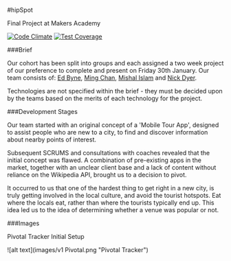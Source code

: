 #hipSpot

Final Project at Makers Academy

[![Code
Climate](https://codeclimate.com/github/ejbyne/hipspot/badges/gpa.svg)](https://codeclimate.com/github/ejbyne/hipspot) [![Test
Coverage](https://codeclimate.com/github/ejbyne/hipspot/badges/coverage.svg)](https://codeclimate.com/github/ejbyne/hipspot)


###Brief

Our cohort has been split into groups and each assigned a two week project of our
preference to complete and present on
Friday 30th January. Our team consists of: [Ed
Byne](https://github.com/ejbyne), [Ming Chan](https://github.com/ming-chan),
[Mishal Islam](https://github.com/mishal1) and [Nick
Dyer](https://github.com/nickbdyer).

Technologies are not specified within the brief - they must be decided upon by
the teams based on the merits of
each technology for the project.

###Development Stages

Our team started with an original concept of a 'Mobile Tour App', designed to
assist people who are new to a city, to find and discover information about
nearby points of interest. 

Subsequent SCRUMS and consultations with coaches revealed that the initial
concept was flawed. A combination of pre-existing apps in the market, together
with an unclear client base and a lack of content without reliance on the
Wikipedia API, brought us to a decision to pivot.

It occurred to us that one of the hardest thing to get right in a new city, is
truly getting involved in the local culture, and avoid the tourist hotspots.
Eat where the locals eat, rather than where the tourists typically end up. This
idea led us to the idea of determining whether a venue was popular or not.

###Images

Pivotal Tracker Initial Setup

![alt text](images/v1 Pivotal.png
"Pivotal Tracker")
